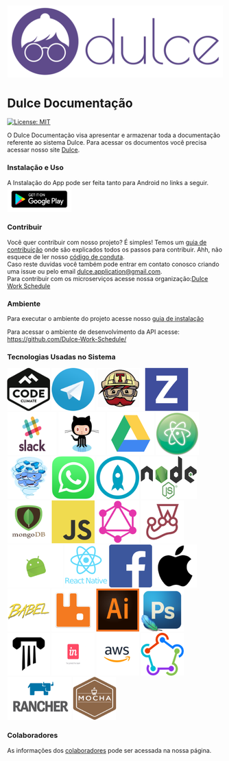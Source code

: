 [<img src="assets/img/dulceLogo/DulceHorizontal.svg" width="1300" title="">](https://dulce-work-schedule.github.io/2018.1-Dulce_App/)
# Dulce Documentação
  [![License: MIT](https://img.shields.io/badge/License-MIT-yellow.svg)](https://opensource.org/licenses/MIT)

  O Dulce Documentação visa apresentar e armazenar toda a documentação referente ao sistema Dulce. Para acessar os documentos você precisa acessar nosso site [Dulce](https://dulce-work-schedule.github.io/2018.1-Dulce_App/).




### Instalação e Uso
A Instalação do App pode ser feita tanto para Android  no links a seguir.  
<a href="https://play.google.com/store/apps/details?id=com.dulce"><img src="assets/img/logos/googleplay.png" width="150" height="60" title="Google Play"></a>

### Contribuir
Você quer contribuir com nosso projeto? É simples! Temos um [guia de contribuição](CONTRIBUTING.md) onde são explicados todos os passos para contribuir. Ahh, não esquece de ler nosso [código de conduta](CODE_OF_CONDUCT.md).   
Caso reste duvidas você também pode entrar em contato conosco criando uma issue ou pelo email dulce.application@gmail.com.  
Para contribuir com os microserviços acesse nossa organização:[Dulce Work Schedule](https://github.com/Dulce-Work-Schedule)

### Ambiente

Para executar o ambiente do projeto acesse nosso [guia de instalação](guia_de_instalacao.md)

Para acessar o ambiente de desenvolvimento da API acesse:  https://github.com/Dulce-Work-Schedule/

### Tecnologias Usadas no Sistema

<img src="assets/img/logos/codeclimate.png" width="100" height="100" title="CodeClimate"> <img src="assets/img/logos/telegram.png" width="100" height="100" title="Telegram"> <img src="assets/img/logos/travis.gif" width="110" height="100" title="Travis"> <img src="assets/img/logos/zenhub.png" width="100" height="100" title="Zen Hub"> <img src="assets/img/logos/slack.gif" width="115" height="100" title="Slack"> <img src="assets/img/logos/GitHub.gif" width="110" height="100" title="GitHub"> <img src="assets/img/logos/drive.gif" width="110" height="100" title="Drive"> <img src="assets/img/logos/atom.png" width="100" height="100" title="Atom"> <img src="assets/img/logos/docker.gif" width="100" height="100" title="Docker"> <img src="assets/img/logos/whatsapp.png" width="100" height="100" title="Whatsapp"> <img src="assets/img/logos/protoio.png" width="100" height="100" title="Proto.io"> <img src="assets/img/logos/node.png" width="130" height="100" title="Node.js"> <img src="assets/img/logos/mongodb.png" width="100" height="100" title="MongoDB"> <img src="assets/img/logos/js.png" width="100" height="100" title="JS"> <img src="assets/img/logos/graphql.png" width="100" height="100" title="GraphQL"> <img src="assets/img/logos/jest.png" width="100" height="100" title="Jtest"> <img src="assets/img/logos/android.gif" width="130" height="100" title="Android"> <img src="assets/img/logos/react-native.png" width="100" height="100" title="React Native"> <img src="assets/img/logos/facebook.gif" width="100" height="100" title="Facebook">  <img src="assets/img/logos/apple.png" width="100" height="100" title="Apple"> <img src="assets/img/logos/babel.png" width="100" height="100" title="Babel"> <img src="assets/img/logos/RabbitMQ.png" width="100" height="100" title="RabbitMQ">  <img src="assets/img/logos/Illustrator_logo.png" width="100" height="100" title="Adobe Illustrator">  <img src="assets/img/logos/photoshop_logo.png" width="100" height="100" title="Adobe Photoshop">  <img src="assets/img/logos/seneca_logo.png" width="100" height="100" title="Seneca.js">  <img src="assets/img/logos/invision_logo.gif" width="100" height="100" title="Invision">  <img src="assets/img/logos/aws.png" width="100" height="100" title="aws">  <img src="assets/img/logos/fastlane.png" width="100" height="100" title="Fastlane">  <img src="assets/img/logos/rancher.png" width="150" height="100" title="Rancher">  <img src="assets/img/logos/mocha.png" width="100" height="100" title="Mocha test">


### Colaboradores
 As informações dos [colaboradores](https://Dulce-Work-Schedule.github.io/2018.1-Dulce_App/colaboradores.html) pode ser acessada na nossa página.

